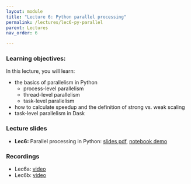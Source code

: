 ```yaml
---
layout: module
title: "Lecture 6: Python parallel processing"
permalink: /lectures/lec6-py-parallel
parent: Lectures
nav_order: 6

---
```


### Learning objectives:

In this lecture, you will learn:

* the basics of parallelism in Python
	* process-level parallelism
	* thread-level parallelism
	* task-level parallelism
* how to calculate speedup and the definition of strong vs. weak scaling
* task-level parallelism in Dask



### Lecture slides

* **Lec6:** Parallel processing in Python: [slides pdf](/ds5110-spring25/assets/docs/lec6-python-parallel.pdf), [notebook demo](#) 


### Recordings

* Lec6a: [video](https://edstem.org/us/courses/72907/discussion/6103388)
* Lec6b: [video](https://edstem.org/us/courses/72907/discussion/6125596)



